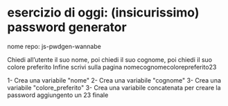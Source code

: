 # esercizio di oggi: (insicurissimo) password generator
nome repo: js-pwdgen-wannabe

Chiedi all’utente il suo nome,
poi chiedi il suo cognome,
poi chiedi il suo colore preferito
Infine scrivi sulla pagina nomecognomecolorepreferito23

1- Crea una variabile "nome"
2- Crea una variabile "cognome"
3- Crea una variabile "colore_preferito"
3- Crea una variabile concatenata per creare la password aggiungento un 23 finale